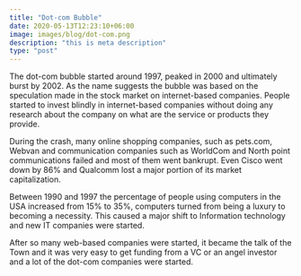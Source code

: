 ```yaml
---
title: "Dot-com Bubble"
date: 2020-05-13T12:23:10+06:00
image: images/blog/dot-com.png
description: "this is meta description"
type: "post"
---
```



The dot-com bubble started around 1997, peaked in 2000 and ultimately burst by 2002. As the name suggests the bubble was based on the speculation made in the stock market on internet-based companies. People started to invest blindly in internet-based companies without doing any research about the company on what are the service or products they provide.

During the crash, many online shopping companies, such as pets.com, Webvan and communication companies such as WorldCom and North point communications failed and most of them went bankrupt. Even Cisco went down by 86% and Qualcomm lost a major portion of its market capitalization.

Between 1990 and 1997 the percentage of people using computers in the USA increased from 15% to 35%, computers turned from being a luxury to becoming a necessity. This caused a major shift to Information technology and new IT companies were started.

After so many web-based companies were started, it became the talk of the Town and it was very easy to get funding from a VC or an angel investor and a lot of the dot-com companies were started.
